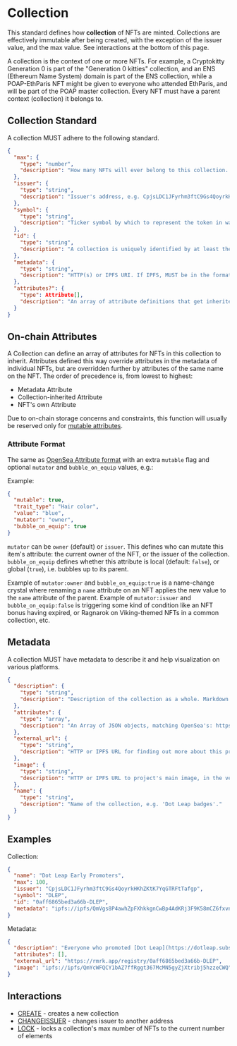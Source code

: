 # Collection

This standard defines how **collection** of NFTs are minted. Collections are effectively immutable
after being created, with the exception of the issuer value, and the max value. See interactions at
the bottom of this page.

A collection is the context of one or more NFTs. For example, a Cryptokitty Generation 0 is part of
the "Generation 0 kitties" collection, and an ENS (Ethereum Name System) domain is part of the ENS
collection, while a POAP-EthParis NFT might be given to everyone who attended EthParis, and will be
part of the POAP master collection. Every NFT must have a parent context (collection) it belongs to.

## Collection Standard

A collection MUST adhere to the following standard.

```json
{
  "max": {
    "type": "number",
    "description": "How many NFTs will ever belong to this collection. 0 for infinite."
  },
  "issuer": {
    "type": "string",
    "description": "Issuer's address, e.g. CpjsLDC1JFyrhm3ftC9Gs4QoyrkHKhZKtK7YqGTRFtTafgp. Can be address different from minter to assign ownership to other entity on creation."
  },
  "symbol": {
    "type": "string",
    "description": "Ticker symbol by which to represent the token in wallets and UIs, e.g. ZOMB"
  },
  "id": {
    "type": "string",
    "description": "A collection is uniquely identified by at least the first four and last four bytes of the original issuer's pubkey, combined with the symbol through a dash `-`. This prevents anyone but the issuer from reusing the symbol, and prevents trading of fake NFTs with the same symbol. Example ID: 0aff6865bed3a66b-ZOMB."
  },
  "metadata": {
    "type": "string",
    "description": "HTTP(s) or IPFS URI. If IPFS, MUST be in the format of ipfs://ipfs/HASH"
  },
  "attributes?": {
    "type": Attribute[],
    "description": "An array of attribute definitions that get inherited by every NFT in this collection"
  }
}
```

## On-chain Attributes

A Collection can define an array of attributes for NFTs in this collection to inherit. Attributes
defined this way override attributes in the metadata of individual NFTs, but are overridden further
by attributes of the same name on the NFT. The order of precedence is, from lowest to highest:

- Metadata Attribute
- Collection-inherited Attribute
- NFT's own Attribute

Due to on-chain storage concerns and constraints, this function will usually be reserved only for
[mutable attributes](../interactions/setattribute.md).

### Attribute Format

The same as
[OpenSea Attribute format](https://docs.opensea.io/docs/metadata-standards#section-attributes) with
an extra `mutable` flag and optional `mutator` and `bubble_on_equip` values, e.g.:

Example:

```json
{
  "mutable": true,
  "trait_type": "Hair color",
  "value": "blue",
  "mutator": "owner",
  "bubble_on_equip": true
}
```

`mutator` can be `owner` (default) or `issuer`. This defines who can mutate this item's attribute:
the current owner of the NFT, or the issuer of the collection. `bubble_on_equip` defines whether
this attribute is local (default: `false`), or global (`true`), i.e. bubbles up to its parent.

Example of `mutator:owner` and `bubble_on_equip:true` is a name-change crystal where renaming a
`name` attribute on an NFT applies the new value to the `name` attribute of the parent. Example of
`mutator:issuer` and `bubble_on_equip:false` is triggering some kind of condition like an NFT bonus
having expired, or Ragnarok on Viking-themed NFTs in a common collection, etc.

## Metadata

A collection MUST have metadata to describe it and help visualization on various platforms.

```json
{
  "description": {
    "type": "string",
    "description": "Description of the collection as a whole. Markdown is supported."
  },
  "attributes": {
    "type": "array",
    "description": "An Array of JSON objects, matching OpenSea's: https://docs.opensea.io/docs/metadata-standards#section-attributes"
  },
  "external_url": {
    "type": "string",
    "description": "HTTP or IPFS URL for finding out more about this project. If IPFS, MUST be in the format of ipfs://ipfs/HASH"
  },
  "image": {
    "type": "string",
    "description": "HTTP or IPFS URL to project's main image, in the vein of og:image. If IPFS, MUST be in the format of ipfs://ipfs/HASH"
  },
  "name": {
    "type": "string",
    "description": "Name of the collection, e.g. 'Dot Leap badges'."
  }
}
```

## Examples

Collection:

```json
{
  "name": "Dot Leap Early Promoters",
  "max": 100,
  "issuer": "CpjsLDC1JFyrhm3ftC9Gs4QoyrkHKhZKtK7YqGTRFtTafgp",
  "symbol": "DLEP",
  "id": "0aff6865bed3a66b-DLEP",
  "metadata": "ipfs://ipfs/QmVgs8P4awhZpFXhkkgnCwBp4AdKRj3F9K58mCZ6fxvn3j"
}
```

Metadata:

```json
{
  "description": "Everyone who promoted [Dot Leap](https://dotleap.substack.com) via the in-email Tweet link is eligible.",
  "attributes": [],
  "external_url": "https://rmrk.app/registry/0aff6865bed3a66b-DLEP",
  "image": "ipfs://ipfs/QmYcWFQCY1bAZ7ffRggt367McMN5gyZjXtribj5hzzeCWQ"
}
```

## Interactions

- [CREATE](../interactions/create.md) - creates a new collection
- [CHANGEISSUER](../interactions/changeissuer.md) - changes issuer to another address
- [LOCK](../interactions/lock.md) - locks a collection's max number of NFTs to the current number of
  elements

```

```
